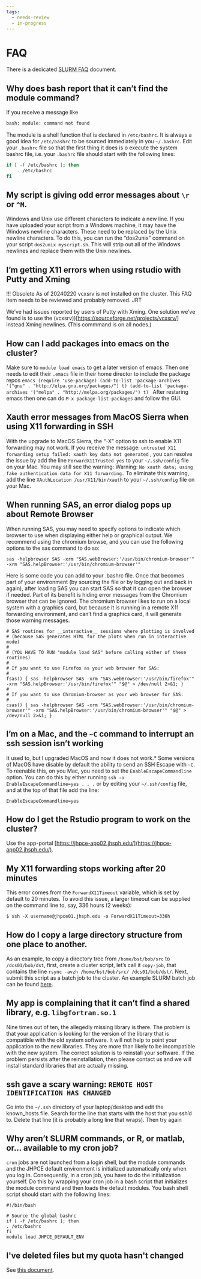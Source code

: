 ```yaml
---
tags:
  - needs-review
  - in-progress
---
```

# FAQ

There is a dedicated [SLURM FAQ](../slurm/slurm-faq.md) document.

## Why does bash report that it can’t find the module command?

If you receive a message like
    
```bash linenums="0"
bash: module: command not found
```
    
The module is a shell function that is declared in `/etc/bashrc`. It
is always a good idea for `/etc/bashrc` to be sourced immediately in
you `~/.bashrc`.  Edit your `.bashrc` file so that the first thing it
does is o execute the system bashrc file, i.e. your `.bashrc` file
should start with the following lines:

```bash linenums="0"
if [ -f /etc/bashrc ]; then
    . /etc/bashrc
fi
```

## My script is giving odd error messages about `\r` or `^M`.
Windows and Unix use different characters to indicate a new line.  If
you have uploaded your script from a Windows machine, it may have the
Windows newline characters.  These need to be replaced by the Unix
newline characters.  To do this, you can run the “dos2unix” command on
your script `dos2unix myscript.sh`. This will strip out all of the
Windows newlines and replace them with the Unix newlines.

## I’m getting X11 errors when using rstudio with Putty and Xming

!!! Obsolete
    As of 20240220 vcxsrv is not installed on the cluster. This FAQ item needs to be reviewed and probably removed. JRT
    
We’ve had issues reported by users of Putty with Xming. One solution
we’ve found is to use the (vcxsrv))[https://sourceforge.net/projects/vcxsrv/] instead Xming newlines.  (This commmand is on all nodes.)


## How can I add packages into emacs on the cluster?

Make sure to `module load emacs` to get a later version of emacs. Then one needs to edit their `.emacs` file in their home director to include the package repos
    ```emacs
    (require 'use-package)
    (add-to-list 'package-archives '("gnu" . "http://elpa.gnu.org/packages/") t)
    (add-to-list 'package-archives '("melpa" . "http://melpa.org/packages/") t)
    ```
    After restaring emacs then one can do `M-x package-list-packages` and follow the GUI.


## Xauth error messages from MacOS Sierra when using X11 forwarding in SSH

With the upgrade to MacOS Sierra, the “-X” option to ssh to enable X11
forwarding may not work.  If you receive the message: `untrusted X11
forwarding setup failed: xauth key data not generated` , you can
resolve the issue by add the line `ForwardX11Trusted yes` to your
`~/.ssh/config` file on your Mac. You may still see the warning:
Warning: `No xauth data; using fake authentication data for X11
forwarding.` To eliminate this warning, add the line `XAuthLocation
/usr/X11/bin/xauth` to your `~/.ssh/config` file on your Mac.

## When running SAS, an error dialog pops up about Remote Browser

When running SAS, you may need to specify options to indicate which
browser to use when displaying either help or graphical output. We recommend
using the chromium browse, and you can use the following options to the
sas command to do so:

`sas -helpbrowser SAS -xrm "SAS.webBrowser:'/usr/bin/chromium-browser'" -xrm "SAS.helpBrowser:'/usr/bin/chromium-browser'"`

Here is some code you can add to your .bashrc file. Once that becomes part of your environment (by sourcing the file or by logging out and back in again), after loading SAS you can start SAS so that it can open the browser if needed. Part of its benefit is hiding error messages from the Chromium browser that can be ignored. The chromium browser likes to run on a local system with a graphics card, but because it is running in a remote X11 forwarding environment, and can’t find a graphics card, it will generate those warning messages.

```Shell
# SAS routines for __interactive__ sessions where plotting is involved
# (because SAS generates HTML for the plots when run in interactive mode)
# 
# (YOU HAVE TO RUN "module load SAS" before calling either of these routines)
#
# If you want to use Firefox as your web browser for SAS:
#
fsas() { sas -helpbrowser SAS -xrm "SAS.webBrowser:'/usr/bin/firefox'" -xrm "SAS.helpBrowser:'/usr/bin/firefox'" "$@" > /dev/null 2>&1; }
#
# If you want to use Chromium-browser as your web browser for SAS:
#
csas() { sas -helpbrowser SAS -xrm "SAS.webBrowser:'/usr/bin/chromium-browser'" -xrm "SAS.helpBrowser:'/usr/bin/chromium-browser'" "$@" > /dev/null 2>&1; }
```

## I’m on a Mac, and the `~C` command to interrupt an ssh session isn’t working
  
It used to, but I upgraded MacOS and now it does not work.*  Some
versions of MacOS have disable by default the ability to send an SSH
Escape with `~C`.  To reenable this, on you Mac, you need to set the
`EnableEscapeCommandline` option.  You can do this by either running
`ssh -o EnableEscapeCommandline=yes . . .` or by editing your
`~/.ssh/config` file, and at the top of that file add the line:

```
EnableEscapeCommandline=yes
```

## How do I get the Rstudio program to work on the cluster?

Use the app-portal [https://jhpce-app02.jhsph.edu/](https://jhpce-app02.jhsph.edu/).


## My X11 forwarding stops working after 20 minutes 

This error comes from the `ForwardX11Timeout` variable, which is set
by default to 20 minutes.  To avoid this issue, a larger timeout can
be supplied on the command line to, say, 336 hours (2 weeks):

```
$ ssh -X username@jhpce01.jhsph.edu -o ForwardX11Timeout=336h
```

## How do I copy a large directory structure from one place to another.

As an example, to copy a directory tree from `/home/bst/bob/src` to
`/dcs01/bob/dst`, first, create a cluster script, let’s call it
`copy-job`, that contains the line `rsync -avzh /home/bst/bob/src/
/dcs01/bob/dst/`. Next, submit this script as a batch job to the
cluster. An example SLURM batch job can be found [here](../slurm/crafting-jobs.md/#copying-data-within-cluster).

## My app is complaining that it can’t find a shared library, e.g. `libgfortran.so.1` 

Nine times out of ten, the allegedly missing library is there. The
problem is that your application is looking for the version of the
library that is compatible with the old system software. It will not
help to point your application to the new libraries. They are more
than likely to be incompatible with the new system. The correct
solution is to reinstall your software. If the problem persists after
the reinstallation, then please contact us and we will install
standard libraries that are actually missing.

## ssh gave a scary warning: `REMOTE HOST IDENTIFICATION HAS CHANGED`

Go into the `~/.ssh` directory of your laptop/desktop and edit the
known_hosts file.  Search for the line that starts with the host that
you ssh’d to. Delete that line (it is probably a long line that
wraps). Then try again

## Why aren’t SLURM commands, or R, or matlab, or… available to my cron job?

`cron` jobs are not launched from a login shell, but the module
commands and the JHPCE default environment is initialized
automatically only when you log in. Consequently, in a cron job, you
have to do the initialization yourself. Do this by wrapping your cron
job in a bash script that initializes the module command and then
loads the default modules. You bash shell script should start with the
following lines:

```Shell
#!/bin/bash

# Source the global bashrc
if [ -f /etc/bashrc ]; then
. /etc/bashrc
fi
module load JHPCE_DEFAULT_ENV
```
## I've deleted files but my quota hasn't changed

See [this document](../storage/quotas.md/#file-deletion-and-delayed-change-in-quota).
